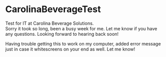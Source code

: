 # CarolinaBeverageTest

Test for IT at Carolina Beverage Solutions.  
Sorry it took so long, been a busy week for me.  Let me know if you have any questions. 
Looking forward to hearing back soon!

Having trouble getting this to work on my computer, added error message just in case it whitescreens on your end as well.  Let me know!
